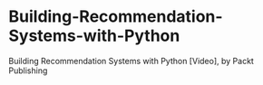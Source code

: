 # Building-Recommendation-Systems-with-Python
Building Recommendation Systems with Python [Video], by Packt Publishing
